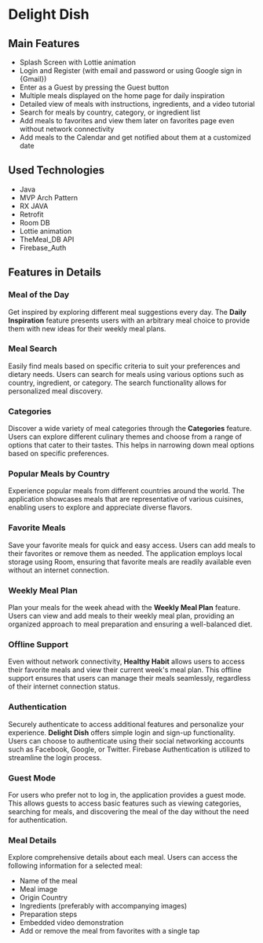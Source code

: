 # Delight Dish

## Main Features

<ul>
  <li>Splash Screen with Lottie animation</li>
  <li>Login and Register (with email and password or using Google sign in {Gmail})</li>
  <li>Enter as a Guest by pressing the Guest button</li>
  <li>Multiple meals displayed on the home page for daily inspiration</li>
  <li>Detailed view of meals with instructions, ingredients, and a video tutorial</li>
  <li>Search for meals by country, category, or ingredient list</li>
  <li>Add meals to favorites and view them later on favorites page even without network connectivity</li>
  <li>Add meals to the Calendar and get notified about them at a customized date</li>
</ul>

## Used Technologies

* Java
* MVP Arch Pattern
* RX JAVA
* Retrofit
* Room DB
* Lottie animation
* TheMeal_DB API
* Firebase_Auth


## Features in Details

### Meal of the Day

Get inspired by exploring different meal suggestions every day. The **Daily Inspiration** feature presents users with an arbitrary meal choice to provide them with new ideas for their weekly meal plans.

### Meal Search

Easily find meals based on specific criteria to suit your preferences and dietary needs. Users can search for meals using various options such as country, ingredient, or category. The search functionality allows for personalized meal discovery.

### Categories

Discover a wide variety of meal categories through the **Categories** feature. Users can explore different culinary themes and choose from a range of options that cater to their tastes. This helps in narrowing down meal options based on specific preferences.

### Popular Meals by Country

Experience popular meals from different countries around the world. The application showcases meals that are representative of various cuisines, enabling users to explore and appreciate diverse flavors.

### Favorite Meals

Save your favorite meals for quick and easy access. Users can add meals to their favorites or remove them as needed. The application employs local storage using Room, ensuring that favorite meals are readily available even without an internet connection.

### Weekly Meal Plan

Plan your meals for the week ahead with the **Weekly Meal Plan** feature. Users can view and add meals to their weekly meal plan, providing an organized approach to meal preparation and ensuring a well-balanced diet.

### Offline Support

Even without network connectivity, **Healthy Habit** allows users to access their favorite meals and view their current week's meal plan. This offline support ensures that users can manage their meals seamlessly, regardless of their internet connection status.

### Authentication

Securely authenticate to access additional features and personalize your experience. **Delight Dish** offers simple login and sign-up functionality. Users can choose to authenticate using their social networking accounts such as Facebook, Google, or Twitter. Firebase Authentication is utilized to streamline the login process.

### Guest Mode

For users who prefer not to log in, the application provides a guest mode. This allows guests to access basic features such as viewing categories, searching for meals, and discovering the meal of the day without the need for authentication.

### Meal Details

Explore comprehensive details about each meal. Users can access the following information for a selected meal:
- Name of the meal
- Meal image
- Origin Country
- Ingredients (preferably with accompanying images)
- Preparation steps
- Embedded video demonstration
- Add or remove the meal from favorites with a single tap
